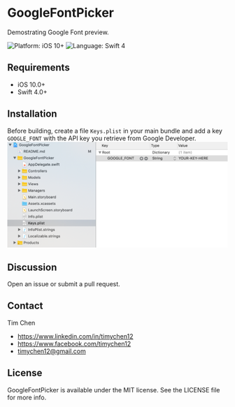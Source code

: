 # GoogleFontPicker

Demostrating Google Font preview.

<p>
<img src="https://img.shields.io/badge/platform-iOS%2010%2B-blue.svg" alt="Platform: iOS 10+"/>
<img src="https://img.shields.io/badge/language-Swift%204-green.svg" alt="Language: Swift 4" /></a>
</p>

## Requirements
* iOS 10.0+
* Swift 4.0+

## Installation

Before building, create a file `Keys.plist` in your main bundle and add a key `GOOGLE_FONT` with the API key you retrieve from Google Developer.
<img src="https://raw.githubusercontent.com/yunnnyunnn/GoogleFontPicker/master/key-install.png" alt=“key” width=“450” height=“236” />

## Discussion

Open an issue or submit a pull request.


## Contact

Tim Chen

- https://www.linkedin.com/in/timychen12
- https://www.facebook.com/timychen12
- timychen12@gmail.com

## License

GoogleFontPicker is available under the MIT license. See the LICENSE file for more info.

